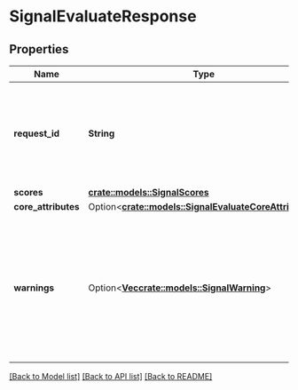 # SignalEvaluateResponse

## Properties

Name | Type | Description | Notes
------------ | ------------- | ------------- | -------------
**request_id** | **String** | A unique identifier for the request, which can be used for troubleshooting. This identifier, like all Plaid identifiers, is case sensitive. | 
**scores** | [**crate::models::SignalScores**](SignalScores.md) |  | 
**core_attributes** | Option<[**crate::models::SignalEvaluateCoreAttributes**](SignalEvaluateCoreAttributes.md)> |  | [optional]
**warnings** | Option<[**Vec<crate::models::SignalWarning>**](SignalWarning.md)> | If bank information was not able to be used as features into the Signal model, this array contains warnings describing why we were missing bank data | [optional]

[[Back to Model list]](../README.md#documentation-for-models) [[Back to API list]](../README.md#documentation-for-api-endpoints) [[Back to README]](../README.md)


